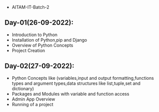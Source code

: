 - AITAM-IT-Batch-2

## Day-01(26-09-2022):
  - Introduction to Python
  - Installation of Python,pip and Django
  - Overview of Python Concepts
  - Project Creation

## Day-02(27-09-2022):
  - Python Concepts like (variables,input and output formatting,functions types and argument types,data structures like list,tuple,set and dictionary)
  - Packages and Modules with variable and function access
  - Admin App Overview
  - Running of a project
